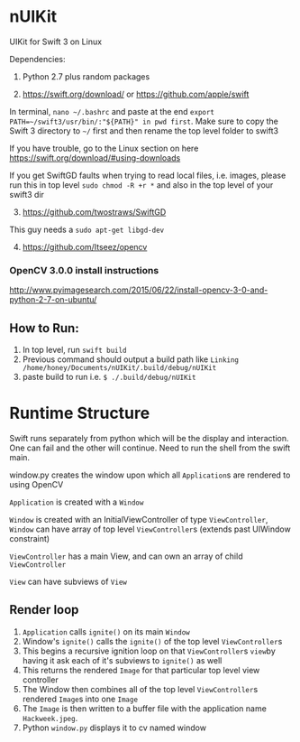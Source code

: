 # nUIKit
UIKit for Swift 3 on Linux

Dependencies:

1. Python 2.7 plus random packages

2. https://swift.org/download/ or https://github.com/apple/swift

In terminal, `nano ~/.bashrc` and paste at the end `export PATH=~/swift3/usr/bin/:"${PATH}" in pwd first`. Make sure to copy the Swift 3 directory to `~/` first and then rename the top level folder to swift3

If you have trouble, go to the Linux section on here https://swift.org/download/#using-downloads

If you get SwiftGD faults when trying to read local files, i.e. images, please run this in top level `sudo chmod -R +r *` and also in the top level of your swift3 dir

3. https://github.com/twostraws/SwiftGD

This guy needs a `sudo apt-get libgd-dev`

4. https://github.com/Itseez/opencv

### OpenCV 3.0.0 install instructions

http://www.pyimagesearch.com/2015/06/22/install-opencv-3-0-and-python-2-7-on-ubuntu/

## How to Run:

1. In top level, run `swift build`
2. Previous command should output a build path like `Linking /home/honey/Documents/nUIKit/.build/debug/nUIKit`
3. paste build to run i.e. `$ ./.build/debug/nUIKit`

# Runtime Structure

Swift runs separately from python which will be the display and interaction. One can fail and the other will continue. Need to run the shell from the swift main.

window.py creates the window upon which all `Application`s are rendered to using OpenCV

`Application` is created with a `Window`

`Window` is created with an InitialViewController of type `ViewController`, `Window` can have array of top level `ViewController`s (extends past UIWindow constraint)

`ViewController` has a main View, and can own an array of child `ViewController`

`View` can have subviews of `View`

## Render loop

1. `Application` calls `ignite()` on its main `Window`
2. Window's `ignite()` calls the `ignite()` of the top level `ViewController`s
3. This begins a recursive ignition loop on that `ViewController`s `view`by having it ask each of it's subviews to `ignite()` as well 
4. This returns the rendered `Image` for that particular top level view controller 
5. The Window then combines all of the top level `ViewController`s rendered `Image`s into one `Image`
6. The `Image` is then written to a buffer file with the application name `Hackweek.jpeg`. 
7. Python `window.py` displays it to cv named window
